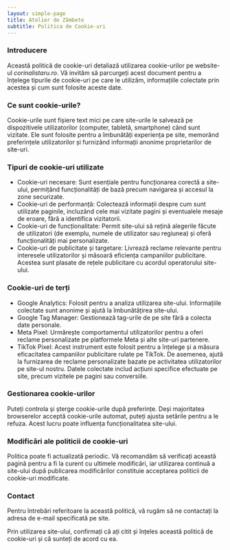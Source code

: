 ```yaml
---
layout: simple-page
title: Atelier de Zâmbete
subtitle: Politica de Cookie-uri
---
```



### Introducere

Această politică de cookie-uri detaliază utilizarea cookie-urilor pe website-ul <i>corinalistaru.ro</i>. Vă invităm să parcurgeți acest document pentru a înțelege tipurile de cookie-uri pe care le utilizăm, informațiile colectate prin acestea și cum sunt folosite aceste date.

### Ce sunt cookie-urile?

Cookie-urile sunt fișiere text mici pe care site-urile le salvează pe dispozitivele utilizatorilor (computer, tabletă, smartphone) când sunt vizitate. Ele sunt folosite pentru a îmbunătăți experiența pe site, memorând preferințele utilizatorilor și furnizând informații anonime proprietarilor de site-uri.

### Tipuri de cookie-uri utilizate

-    Cookie-uri necesare: Sunt esențiale pentru funcționarea corectă a site-ului, permițând funcționalități de bază precum navigarea și accesul la zone securizate.
-    Cookie-uri de performanță: Colectează informații despre cum sunt utilizate paginile, incluzând cele mai vizitate pagini și eventualele mesaje de eroare, fără a identifica vizitatorii.
-    Cookie-uri de funcționalitate: Permit site-ului să rețină alegerile făcute de utilizatori (de exemplu, numele de utilizator sau regiunea) și oferă funcționalități mai personalizate.
-    Cookie-uri de publicitate și targetare: Livrează reclame relevante pentru interesele utilizatorilor și măsoară eficiența campaniilor publicitare. Acestea sunt plasate de rețele publicitare cu acordul operatorului site-ului.

### Cookie-uri de terți

-    Google Analytics: Folosit pentru a analiza utilizarea site-ului. Informațiile colectate sunt anonime și ajută la îmbunătățirea site-ului.
-    Google Tag Manager: Gestionează tag-urile de pe site fără a colecta date personale.
-    Meta Pixel: Urmărește comportamentul utilizatorilor pentru a oferi reclame personalizate pe platformele Meta și alte site-uri partenere.
-    TikTok Pixel: Acest instrument este folosit pentru a înțelege și a măsura eficacitatea campaniilor publicitare rulate pe TikTok. De asemenea, ajută la furnizarea de reclame personalizate bazate pe activitatea utilizatorilor pe site-ul nostru. Datele colectate includ acțiuni specifice efectuate pe site, precum vizitele pe pagini sau conversiile.

### Gestionarea cookie-urilor

Puteți controla și șterge cookie-urile după preferințe. Deși majoritatea browserelor acceptă cookie-urile automat, puteți ajusta setările pentru a le refuza. Acest lucru poate influența funcționalitatea site-ului.

### Modificări ale politicii de cookie-uri

Politica poate fi actualizată periodic. Vă recomandăm să verificați această pagină pentru a fi la curent cu ultimele modificări, iar utilizarea continuă a site-ului după publicarea modificărilor constituie acceptarea politicii de cookie-uri modificate.

### Contact

Pentru întrebări referitoare la această politică, vă rugăm să ne contactați la adresa de e-mail specificată pe site.

Prin utilizarea site-ului, confirmați că ați citit și înțeles această politică de cookie-uri și că sunteți de acord cu ea.


